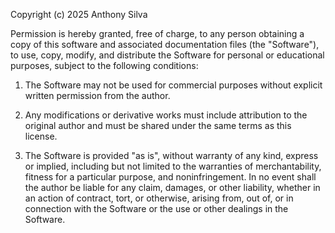 Copyright (c) 2025 Anthony Silva

Permission is hereby granted, free of charge, to any person obtaining a copy
of this software and associated documentation files (the "Software"), to use,
copy, modify, and distribute the Software for personal or educational purposes,
subject to the following conditions:

1. The Software may not be used for commercial purposes without explicit
   written permission from the author.

2. Any modifications or derivative works must include attribution to the
   original author and must be shared under the same terms as this license.

3. The Software is provided "as is", without warranty of any kind, express or
   implied, including but not limited to the warranties of merchantability,
   fitness for a particular purpose, and noninfringement. In no event shall
   the author be liable for any claim, damages, or other liability, whether in
   an action of contract, tort, or otherwise, arising from, out of, or in
   connection with the Software or the use or other dealings in the Software.
